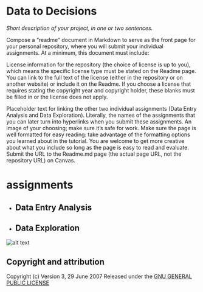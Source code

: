 # **Data to Decisions**

*Short description of your project, in one or two sentences.* 

Compose a “readme” document in Markdown to serve as the front page for your personal repository, where you will submit your individual assignments. At a minimum, this document must include:

License information for the repository (the choice of license is up to you), which means the specific license type must be stated on the Readme page. You can link to the full text of the license (either in the repository or on another website) or include it on the Readme. If you choose a license that requires stating the copyright year and copyright holder, these blanks must be filled in or the license does not apply.

Placeholder text for linking the other two individual assignments (Data Entry Analysis and Data Exploration). Literally, the names of the assignments that you can later turn into hyperlinks when you submit these assignments.
An image of your choosing; make sure it’s safe for work.
Make sure the page is well formatted for easy reading: take advantage of the formatting options you learned about in the tutorial. You are welcome to get more creative about what you include so long as the page is easy to read and evaluate. Submit the URL to the Readme.md page (the actual page URL, not the repository URL) on Canvas.
# assignments
* ## Data Entry Analysis 
* ## Data Exploration

![alt text](https://github.com/[username]/[reponame]/blob/[branch]/image.jpg?raw=true)
## Copyright and attribution
                      
Copyright (c)  Version 3, 29 June 2007  Released under the [GNU GENERAL PUBLIC LICENSE](https://github.com/dscience25/data-to-decision/commit/8b5a72b214341d5f0443e50449e9bd212ae9a489)
